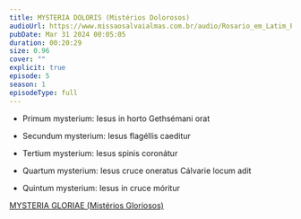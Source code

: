 ```yaml
---
title: MYSTERIA DOLORIS (Mistérios Dolorosos)
audioUrl: https://www.missaosalvaialmas.com.br/audio/Rosario_em_Latim_Papa_Bento_XV_Dolorosos.mp3
pubDate: Mar 31 2024 00:05:05
duration: 00:20:29
size: 0.96
cover: ""
explicit: true
episode: 5
season: 1
episodeType: full
---
```


  - Primum mysterium: Iesus in horto Gethsémani orat

  - Secundum mysterium: Iesus flagéllis caeditur

  - Tertium mysterium: Iesus spinis coronátur

  - Quartum mysterium: Iesus cruce oneratus Cálvarie locum adit

  - Quintum mysterium: Iesus in cruce móritur

<div class="text-center mt-16">
  <a class="btn btn-accent mt-9" href="/episode/05post">MYSTERIA GLORIAE (Mistérios Gloriosos)</a>
</div>
